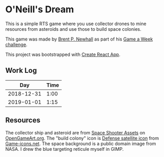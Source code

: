 # O'Neill's Dream

This is a simple RTS game where you use collector drones to mine resources
from asteroids and use those to build space colonies.

This game was made by [Brent P. Newhall](http://brentnewhall.com) as part of his
[Game a Week challenge](https://s3.amazonaws.com/brents-portfolio/index.html).

This project was bootstrapped with [Create React App](https://github.com/facebook/create-react-app).

## Work Log

| Day | Time |
|-----|------|
| 2018-12-31 | 1:00 |
| 2019-01-01 | 1:15 |

## Resources

The collector ship and asteroid are from
[Space Shooter Assets](https://opengameart.org/content/space-shooter-assets)
on [OpenGameArt.org](https://opengameart.org). The "build colony" icon is
[Defense satellite icon](https://game-icons.net/delapouite/originals/defense-satellite.html)
from [Game-icons.net](https://game-icons.net). The space background is a public
domain image from NASA. I drew the blue targeting reticule myself in GIMP.